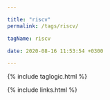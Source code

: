 ```yaml
---

title: "riscv"
permalink: /tags/riscv/

tagName: riscv

date: 2020-08-16 11:53:54 +0300

---
```


{% include taglogic.html %}

{% include links.html %}

